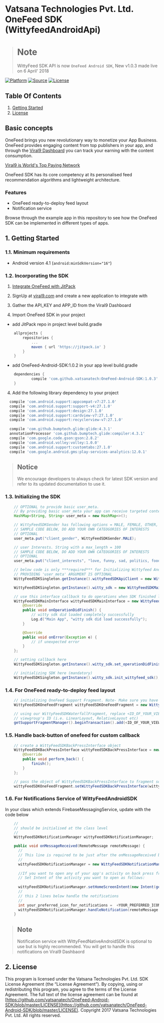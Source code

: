# Vatsana Technologies Pvt. Ltd. OneFeed SDK (WittyfeedAndroidApi)

> # Note
> WittyFeed SDK API is now `OneFeed Android SDK`,
> New v1.0.3 made live on 6 April' 2018

[![Platform](https://img.shields.io/badge/Platform-Android-green.svg)](#)
[![Source](https://img.shields.io/badge/Source-JitPack-brightgreen.svg)](https://jitpack.io/private#vatsanatech/OneFeed-Android-SDK/1.0.3)
[![License](https://img.shields.io/badge/LICENSE-WittyFeed%20SDK%20License-blue.svg)](https://github.com/vatsanatech/OneFeed-Android-SDK/blob/master/LICENSE)

## Table Of Contents
1. [Getting Started](#1-getting-started)
2. [License](#2-license)

## Basic concepts
OneFeed brings you new revolutionary way to monetize your App Business. OneFeed provides engaging content from top publishers in your app, and through the [Viral9 Dashboard](https://viral9.com) you can track your earning with the content consumption.

[Viral9 is World's Top Paying Network](https://viral9.com)

OneFeed SDK has its core competency at its personalised feed recommendation algorithms and lightweight architecture.

### Features

* OneFeed ready-to-deploy feed layout
* Notification service

Browse through the example app in this repository to see how the OneFeed SDK can be implemented in different types of apps.

## 1. Getting Started

### 1.1. Minimum requirements

* Android version 4.1  (```android:minSdkVersion="16"```)

### 1.2. Incorporating the SDK

1. [Integrate OneFeed with JitPack](https://jitpack.io/private#vatsanatech/OneFeed-Android-SDK/1.0.2)

2. SignUp at [viral9.com](https://viral9.com) and create a new application to integrate with

3. Gather the API_KEY and APP_ID from the Viral9 Dashboard

4. Import OneFeed SDK in your project

* add JitPack repo in project level build.gradle
```groovy
    allprojects {
		repositories {
			...
			maven { url 'https://jitpack.io' }
		}
	}
```
* add OneFeed-Android-SDK:1.0.2 in your app level build.gradle
```groovy
    dependencies {
	        compile 'com.github.vatsanatech:OneFeed-Android-SDK:1.0.3'
	}
```

4. Add the following library dependency to your project
  
  ```groovy
    compile 'com.android.support:appcompat-v7:27.1.0'
    compile 'com.android.support:support-v4:27.1.0'
    compile 'com.android.support:design:27.1.0'
    compile 'com.android.support:cardview-v7:27.1.0'
    compile 'com.android.support:recyclerview-v7:27.1.0'
    
    compile 'com.github.bumptech.glide:glide:4.3.1'
    annotationProcessor 'com.github.bumptech.glide:compiler:4.3.1'
    compile 'com.google.code.gson:gson:2.8.2'
    compile 'com.android.volley:volley:1.0.0'
    compile 'com.android.support:customtabs:27.1.0'
    compile 'com.google.android.gms:play-services-analytics:12.0.1'
 ```

> ## Notice
> We encourage developers to always check for latest SDK version and refer to its updated documentation to use it.

### 1.3. Initializing the SDK

```java
    // OPTIONAL to provide basic user_meta.
    // By providing basic user_meta your app can receive targeted content which has an higher CPM then regular content.
    HashMap<String, String> user_meta = new HashMap<>();

    // WittyFeedSDKGender has following options = MALE, FEMALE, OTHER, NONE
    // SAMPLE CODE BELOW, DO ADD YOUR OWN CATEOGORIES OF INTERESTS
    // OPTIONAL
    user_meta.put("client_gender", WittyFeedSDKGender.MALE);

    // user Interests. String with a max_length = 100
    // SAMPLE CODE BELOW, DO ADD YOUR OWN CATEOGORIES OF INTERESTS
    // OPTIONAL
    user_meta.put("client_interests", "love, funny, sad, politics, food, technology, DIY, friendship, hollywood, bollywood, NSFW"); // string max_length = 100

    // below code is only ***required*** for Initializing Wittyfeed Android SDK API
    // PROVIDING 'user_meta' ARGUMENT IS OPTIONAL
    WittyFeedSDKSingleton.getInstance().wittyFeedSDKApiClient = new WittyFeedSDKApiClient(activity, APP_ID, API_KEY, FCM_TOKEN  /*, user_meta*/  ););

    WittyFeedSDKSingleton.getInstance().witty_sdk = new WittyFeedSDKMain(activity, WittyFeedSDKSingleton.getInstance().wittyFeedSDKApiClient);

    // use this interface callback to do operations when SDK finished loading
    WittyFeedSDKMainInterface wittyFeedSDKMainInterface = new WittyFeedSDKMainInterface() {
        @Override
        public void onOperationDidFinish() {
            // witty sdk did loaded completely successfully
            Log.d("Main App", "witty sdk did load successfully");
        }	

        @Override
        public void onError(Exception e) {
            // if unexpected error
        }
    };

    // setting callback here
    WittyFeedSDKSingleton.getInstance().witty_sdk.set_operationDidFinish_callback(wittyFeedSDKMainInterface);

    // initializing SDK here (mandatory)
    WittyFeedSDKSingleton.getInstance().witty_sdk.init_wittyfeed_sdk();
```

### 1.4. For OneFeed ready-to-deploy feed layout

```java
    // initializing OneFeed Support Fragment. Note- Make sure you have initialized the SDK in previous steps
    WittyFeedSDKOneFeedFragment wittyFeedSDKOneFeedFragment = new WittyFeedSDKOneFeedFragment();

    // using our WittyFeedSDKWaterfallFragment, replace <ID_OF_YOUR_VIEWGROUP_IN_WHICH_WATERFALL_FEED_FRAGMENT_WILL_BE_PLACED> with your
    // viewgroup's ID (i.e. LinearLayout, RelativeLayout etc)
    getSupportFragmentManager().beginTransaction().add(<ID_OF_YOUR_VIEWGROUP_IN_WHICH_WATERFALL_FEED_FRAGMENT_WILL_BE_PLACED>, fragment, "OneFeed").commit();
```

### 1.5. Handle back-button of onefeed for custom callback

```java
    // create a WittyFeedSDKBackPressInterface object
    WittyFeedSDKBackPressInterface wittyFeedSDKBackPressInterface = new WittyFeedSDKBackPressInterface() {
        @Override
        public void perform_back() {
            finish();
        }
    };

    // pass the object of WittyFeedSDKBackPressInterface to fragment so that when user taps on back button of onefeed, perform_back() function of interface will call
    wittyFeedSDKOneFeedFragment.setWittyFeedSDKBackPressInterface(wittyFeedSDKBackPressInterface);
```

### 1.6. For Notifications Service of WittyFeedAndroidSDK

In your class which extends FirebaseMessagingService, update with the code below

```java
    //
    // should be initialised at the class level
    //
    WittyFeedSDKNotificationManager wittyFeedSDKNotificationManager;

    public void onMessageReceived(RemoteMessage remoteMessage) {
      //
      // This line is required to be just after the onMessageReceived block starts
      //
      wittyFeedSDKNotificationManager = new WittyFeedSDKNotificationManager(getApplicationContext(), FirebaseInstanceId.getInstance().getToken());
      
      //If you want to open any of your app's activity on back press from Story Activity(That loads on clicking the notification)
      // Set Intent of the activity you want to open as follows:
      
      wittyFeedSDKNotificationManager.setHomeScreenIntent(new Intent(getApplicationContext(), <ACTIVITY_NAME>.class));
      //
      // this 2 lines below handle the notifications
      //
      int your_preferred_icon_for_notifications =  <YOUR_PREFERRED_ICON_FOR_NOTIFICATION>  //example: R.mipmap.ic_launcher
      wittyFeedSDKNotificationManager.handleNotification(remoteMessage.getData(), your_preferred_icon_for_notifications);
    }
```

> ## Note
> Notification service with WittyFeedNativeAndroidSDK is optional to use but is highly recommended. You will get to handle this notifications on Viral9 Dashbaord


## 2. License
This program is licensed under the Vatsana Technologies Pvt. Ltd. SDK License Agreement (the “License Agreement”).  By copying, using or redistributing this program, you agree to the terms of the License Agreement.  The full text of the license agreement can be found at [https://github.com/vatsanatech/OneFeed-Android-SDK/blob/master/LICENSE](https://github.com/vatsanatech/OneFeed-Android-SDK/blob/master/LICENSE).
Copyright 2017 Vatsana Technologies Pvt. Ltd.  All rights reserved.

